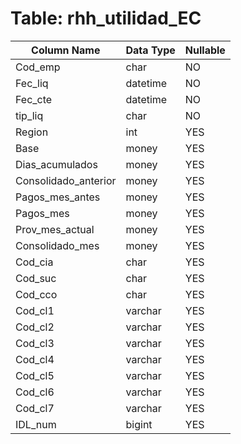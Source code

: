 # Table: rhh_utilidad_EC

| Column Name | Data Type | Nullable |
|-------------|-----------|----------|
| Cod_emp | char | NO |
| Fec_liq | datetime | NO |
| Fec_cte | datetime | NO |
| tip_liq | char | NO |
| Region | int | YES |
| Base | money | YES |
| Dias_acumulados | money | YES |
| Consolidado_anterior | money | YES |
| Pagos_mes_antes | money | YES |
| Pagos_mes | money | YES |
| Prov_mes_actual | money | YES |
| Consolidado_mes | money | YES |
| Cod_cia | char | YES |
| Cod_suc | char | YES |
| Cod_cco | char | YES |
| Cod_cl1 | varchar | YES |
| Cod_cl2 | varchar | YES |
| Cod_cl3 | varchar | YES |
| Cod_cl4 | varchar | YES |
| Cod_cl5 | varchar | YES |
| Cod_cl6 | varchar | YES |
| Cod_cl7 | varchar | YES |
| IDL_num | bigint | YES |
